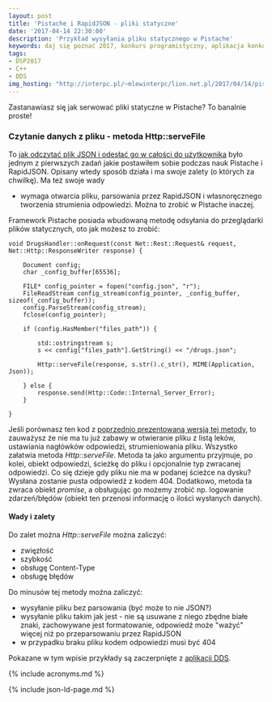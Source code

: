 ```yaml
---
layout: post
title: 'Pistache i RapidJSON - pliki statyczne'
date: '2017-04-14 22:30:00'
description: 'Przykład wysyłania pliku statycznego w Pistache'
keywords: daj się poznać 2017, konkurs programistyczny, aplikacja konkursowa, drug dose framework, aplikacja mobilna, pas pediatryczny, dawkowanie leków,  pistache, rapidjson, json
tags:
- DSP2017
- C++
- DDS
img_hosting: "http://interpc.pl/~mlewinterpc/lion.net.pl/2017/04/14/pistache-i-rapidjson-pliki-statyczne/"
---
```


Zastanawiasz się jak serwować pliki statyczne w Pistache? To banalnie proste!

### Czytanie danych z pliku - metoda Http::serveFile

To [jak odczytać plik JSON i odesłać go w całości do użytkownika][1] było jednym z 
pierwszych zadań jakie postawiłem sobie podczas nauk Pistache i RapidJSON. Opisany
wtedy sposób działa i ma swoje zalety (o których za chwilkę). Ma też swoje wady
- wymaga otwarcia pliku, parsowania przez RapidJSON i własnoręcznego tworzenia 
strumienia odpowiedzi. Można to zrobić w Pistache inaczej.

Framework Pistache posiada wbudowaną metodę odsyłania do przeglądarki plików
statycznych, oto jak możesz to zrobić:

```
void DrugsHandler::onRequest(const Net::Rest::Request& request, Net::Http::ResponseWriter response) {
    
    Document config;
    char _config_buffer[65536];
    
    FILE* config_pointer = fopen("config.json", "r");
    FileReadStream config_stream(config_pointer, _config_buffer, sizeof(_config_buffer));
    config.ParseStream(config_stream);
    fclose(config_pointer);
    
    if (config.HasMember("files_path")) {
        
        std::ostringstream s;
        s << config["files_path"].GetString() << "/drugs.json";
        
        Http::serveFile(response, s.str().c_str(), MIME(Application, Json));
            
    } else {
        response.send(Http::Code::Internal_Server_Error);
    }
    
}
```

Jeśli porównasz ten kod z [poprzednio prezentowaną wersją tej metody][1], to 
zauważysz że nie ma tu już zabawy w otwieranie pliku z listą leków, ustawiania
nagłówków odpowiedzi, strumieniowania pliku. Wszystko załatwia metoda 
*Http::serveFile*. Metoda ta jako argumentu przyjmuje, po kolei, obiekt odpowiedzi,
ścieżkę do pliku i opcjonalnie typ zwracanej odpowiedzi. Co się dzieje gdy pliku
nie ma w podanej ścieżce na dysku? Wysłana zostanie pusta odpowiedź z kodem 404.
Dodatkowo, metoda ta zwraca obiekt *promise*, a obsługując go możemy zrobić np. 
logowanie zdarzeń/błędów (obiekt ten przenosi informację o ilości wysłanych danych).

#### Wady i zalety

Do zalet można *Http::serveFile* można zaliczyć:

 * zwięzłość
 * szybkość
 * obsługę Content-Type
 * obsługę błędów

Do minusów tej metody można zaliczyć:

 * wysyłanie pliku bez parsowania (być może to nie JSON?)
 * wysyłanie pliku takim jak jest - nie są usuwane z niego zbędne białe znaki,
zachowywane jest formatowanie, odpowiedź może "ważyć" więcej niż po przeparsowaniu
przez RapidJSON
 * w przypadku braku pliku kodem odpowiedzi musi być 404

Pokazane w tym wpisie przykłady są zaczerpnięte z [aplikacji DDS][2].

[1]: /2017/03/30/pistache-i-rapidjson-czytanie-danych-z-pliku.html
[2]: https://github.com/maciejlew/drug-dose-server


{% include acronyms.md %}

{% include json-ld-page.md %}
